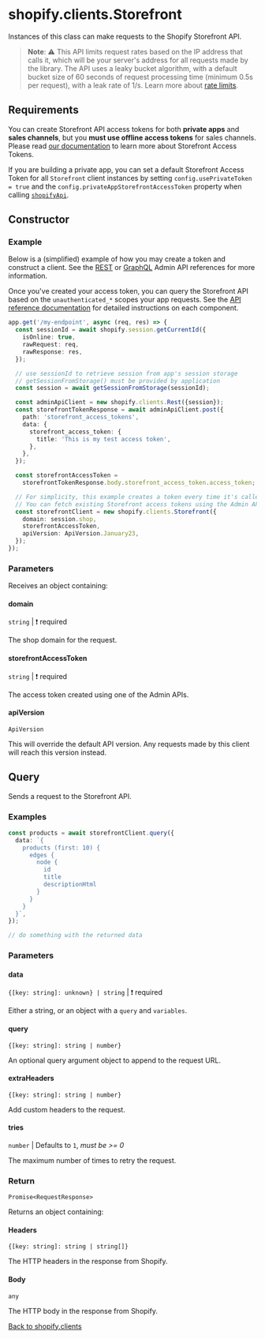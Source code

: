 # shopify.clients.Storefront

Instances of this class can make requests to the Shopify Storefront API.

> **Note**: ⚠️ This API limits request rates based on the IP address that calls it, which will be your server's address for all requests made by the library. The API uses a leaky bucket algorithm, with a default bucket size of 60 seconds of request processing time (minimum 0.5s per request), with a leak rate of 1/s. Learn more about [rate limits](https://shopify.dev/docs/api/usage/rate-limits).

## Requirements

You can create Storefront API access tokens for both **private apps** and **sales channels**, but you **must use offline access tokens** for sales channels. Please read [our documentation](https://shopify.dev/docs/custom-storefronts/building-with-the-storefront-api/products-collections/getting-started) to learn more about Storefront Access Tokens.

If you are building a private app, you can set a default Storefront Access Token for all `Storefront` client instances by setting `config.usePrivateToken = true` and the `config.privateAppStorefrontAccessToken` property when calling [`shopifyApi`](../shopifyApi.md).

## Constructor

### Example

Below is a (simplified) example of how you may create a token and construct a client.
See the [REST](https://shopify.dev/docs/api/admin-rest/latest/resources/storefrontaccesstoken) or [GraphQL](https://shopify.dev/docs/api/admin-graphql/latest/mutations/storefrontAccessTokenCreate) Admin API references for more information.

Once you've created your access token, you can query the Storefront API based on the `unauthenticated_*` scopes your app requests.
See the [API reference documentation](https://shopify.dev/docs/api/storefront) for detailed instructions on each component.

```ts
app.get('/my-endpoint', async (req, res) => {
  const sessionId = await shopify.session.getCurrentId({
    isOnline: true,
    rawRequest: req,
    rawResponse: res,
  });

  // use sessionId to retrieve session from app's session storage
  // getSessionFromStorage() must be provided by application
  const session = await getSessionFromStorage(sessionId);

  const adminApiClient = new shopify.clients.Rest({session});
  const storefrontTokenResponse = await adminApiClient.post({
    path: 'storefront_access_tokens',
    data: {
      storefront_access_token: {
        title: 'This is my test access token',
      },
    },
  });

  const storefrontAccessToken =
    storefrontTokenResponse.body.storefront_access_token.access_token;

  // For simplicity, this example creates a token every time it's called, but that is not ideal.
  // You can fetch existing Storefront access tokens using the Admin API client.
  const storefrontClient = new shopify.clients.Storefront({
    domain: session.shop,
    storefrontAccessToken,
    apiVersion: ApiVersion.January23,
  });
});
```

### Parameters

Receives an object containing:

#### domain

`string` | :exclamation: required

The shop domain for the request.

#### storefrontAccessToken

`string` | :exclamation: required

The access token created using one of the Admin APIs.

#### apiVersion

`ApiVersion`

This will override the default API version.
Any requests made by this client will reach this version instead.

## Query

Sends a request to the Storefront API.

### Examples

```ts
const products = await storefrontClient.query({
  data: `{
    products (first: 10) {
      edges {
        node {
          id
          title
          descriptionHtml
        }
      }
    }
  }`,
});

// do something with the returned data
```

### Parameters

#### data

`{[key: string]: unknown} | string` | :exclamation: required

Either a string, or an object with a `query` and `variables`.

#### query

`{[key: string]: string | number}`

An optional query argument object to append to the request URL.

#### extraHeaders

`{[key: string]: string | number}`

Add custom headers to the request.

#### tries

`number` | Defaults to `1`, _must be >= 0_

The maximum number of times to retry the request.

### Return

`Promise<RequestResponse>`

Returns an object containing:

#### Headers

`{[key: string]: string | string[]}`

The HTTP headers in the response from Shopify.

#### Body

`any`

The HTTP body in the response from Shopify.

[Back to shopify.clients](./README.md)
